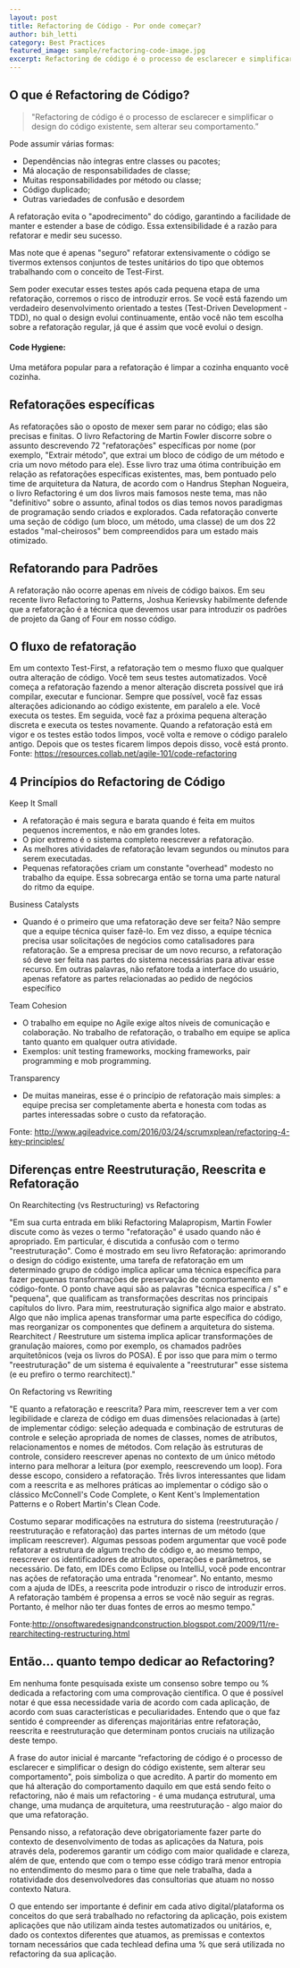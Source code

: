 ```yaml
---
layout: post
title: Refactoring de Código - Por onde começar?
author: bih_letti
category: Best Practices
featured_image: sample/refactoring-code-image.jpg
excerpt: Refactoring de código é o processo de esclarecer e simplificar o design do código existente, sem alterar seu comportamento.
---
```


## O que é Refactoring de Código?

> "Refactoring de código é o processo de esclarecer e simplificar o design do código existente, sem alterar seu comportamento.”

Pode assumir várias formas:

* Dependências não íntegras entre classes ou pacotes;
* Má alocação de responsabilidades de classe;
* Muitas responsabilidades por método ou classe;
* Código duplicado;
* Outras variedades de confusão e desordem

A refatoração evita o "apodrecimento" do código, garantindo a facilidade de manter e estender a base de código. Essa extensibilidade é a razão para refatorar e medir seu sucesso.

Mas note que é apenas "seguro" refatorar extensivamente o código se tivermos extensos conjuntos de testes unitários do tipo que obtemos trabalhando com o conceito de Test-First.

Sem poder executar esses testes após cada pequena etapa de uma refatoração, corremos o risco de introduzir erros. Se você está fazendo um verdadeiro desenvolvimento orientado a testes (Test-Driven Development - TDD), no qual o design evolui continuamente, então você não tem escolha sobre a refatoração regular, já que é assim que você evolui o design.

#### Code Hygiene:

Uma metáfora popular para a refatoração é limpar a cozinha enquanto você cozinha.

## Refatorações específicas

As refatorações são o oposto de mexer sem parar no código; elas são precisas e finitas. O livro Refactoring de Martin Fowler discorre sobre o assunto descrevendo 72 "refatorações" específicas por nome (por exemplo, "Extrair método", que extrai um bloco de código de um método e cria um novo método para ele). Esse livro traz uma ótima contribuição em relação as refatorações específicas existentes, mas, bem pontuado pelo time de arquitetura da Natura, de acordo com o Handrus Stephan Nogueira, o livro Refactoring é um dos livros mais famosos neste tema, mas não "definitivo" sobre o assunto, afinal todos os dias temos novos paradigmas de programação sendo criados e explorados.
Cada refatoração converte uma seção de código (um bloco, um método, uma classe) de um dos 22 estados "mal-cheirosos" bem compreendidos para um estado mais otimizado.

## Refatorando para Padrões

A refatoração não ocorre apenas em níveis de código baixos. Em seu recente livro Refactoring to Patterns, Joshua Kerievsky habilmente defende que a refatoração é a técnica que devemos usar para introduzir os padrões de projeto da Gang of Four em nosso código.

## O fluxo de refatoração

Em um contexto Test-First, a refatoração tem o mesmo fluxo que qualquer outra alteração de código. Você tem seus testes automatizados. Você começa a refatoração fazendo a menor alteração discreta possível que irá compilar, executar e funcionar. Sempre que possível, você faz essas alterações adicionando ao código existente, em paralelo a ele. Você executa os testes. Em seguida, você faz a próxima pequena alteração discreta e executa os testes novamente. Quando a refatoração está em vigor e os testes estão todos limpos, você volta e remove o código paralelo antigo. Depois que os testes ficarem limpos depois disso, você está pronto.
Fonte:  https://resources.collab.net/agile-101/code-refactoring

## 4 Princípios do Refactoring de Código

Keep It Small
* A refatoração é mais segura e barata quando é feita em muitos pequenos incrementos, e não em grandes lotes.
* O pior extremo é o sistema completo reescrever a refatoração.
* As melhores atividades de refatoração levam segundos ou minutos para serem executadas.
* Pequenas refatorações criam um constante "overhead" modesto no trabalho da equipe. Essa sobrecarga então se torna uma parte natural do ritmo da equipe. 

Business Catalysts

* Quando é o primeiro que uma refatoração deve ser feita? Não sempre que a equipe técnica quiser fazê-lo. Em vez disso, a equipe técnica precisa usar solicitações de negócios como catalisadores para refatoração. Se a empresa precisar de um novo recurso, a refatoração só deve ser feita nas partes do sistema necessárias para ativar esse recurso. Em outras palavras, não refatore toda a interface do usuário, apenas refatore as partes relacionadas ao pedido de negócios específico

Team Cohesion
* O trabalho em equipe no Agile exige altos níveis de comunicação e colaboração. No trabalho de refatoração, o trabalho em equipe se aplica tanto quanto em qualquer outra atividade.
* Exemplos: unit testing frameworks,  mocking frameworks, pair programming e mob programming.

Transparency

* De muitas maneiras, esse é o princípio de refatoração mais simples: a equipe precisa ser completamente aberta e honesta com todas as partes interessadas sobre o custo da refatoração.

Fonte: http://www.agileadvice.com/2016/03/24/scrumxplean/refactoring-4-key-principles/

## Diferenças entre Reestruturação, Reescrita e Refatoração

On Rearchitecting (vs Restructuring) vs Refactoring

"Em sua curta entrada em bliki Refactoring Malapropism, Martin Fowler discute como às vezes o termo "refatoração" é usado quando não é apropriado. Em particular, é discutida a confusão com o termo "reestruturação". Como é mostrado em seu livro Refatoração: aprimorando o design do código existente, uma tarefa de refatoração em um determinado grupo de código implica aplicar uma técnica específica para fazer pequenas transformações de preservação de comportamento em código-fonte. O ponto chave aqui são as palavras "técnica específica / s" e "pequena", que qualificam as transformações descritas nos principais capítulos do livro. Para mim, reestruturação significa algo maior e abstrato. Algo que não implica apenas transformar uma parte específica do código, mas reorganizar os componentes que definem a arquitetura do sistema. Rearchitect / Reestruture um sistema implica aplicar transformações de granulação maiores, como por exemplo, os chamados padrões arquitetônicos (veja os livros do POSA). É por isso que para mim o termo "reestruturação" de um sistema é equivalente a "reestruturar" esse sistema (e eu prefiro o termo rearchitect)."


On Refactoring vs Rewriting

"E quanto a refatoração e reescrita? Para mim, reescrever tem a ver com legibilidade e clareza de código em duas dimensões relacionadas à (arte) de implementar código: seleção adequada e combinação de estruturas de controle e seleção apropriada de nomes de classes, nomes de atributos, relacionamentos e nomes de métodos. Com relação às estruturas de controle, considero reescrever apenas no contexto de um único método interno para melhorar a leitura (por exemplo, reescrevendo um loop). Fora desse escopo, considero a refatoração. Três livros interessantes que lidam com a reescrita e as melhores práticas ao implementar o código são o clássico McConnell's Code Complete, o Kent Kent's Implementation Patterns e o Robert Martin's Clean Code.

Costumo separar modificações na estrutura do sistema (reestruturação / reestruturação e refatoração) das partes internas de um método (que implicam reescrever). Algumas pessoas podem argumentar que você pode refatorar a estrutura de algum trecho de código e, ao mesmo tempo, reescrever os identificadores de atributos, operações e parâmetros, se necessário. De fato, em IDEs como Eclipse ou IntelliJ, você pode encontrar nas ações de refatoração uma entrada "renomear". No entanto, mesmo com a ajuda de IDEs, a reescrita pode introduzir o risco de introduzir erros. A refatoração também é propensa a erros se você não seguir as regras. Portanto, é melhor não ter duas fontes de erros ao mesmo tempo."

Fonte:http://onsoftwaredesignandconstruction.blogspot.com/2009/11/re-rearchitecting-restructuring.html

## Então... quanto tempo dedicar ao Refactoring?

Em nenhuma fonte pesquisada existe um consenso sobre tempo ou % dedicada a refactoring com uma comprovação científica. O que é possível notar é que essa necessidade varia de acordo com cada aplicação, de acordo com suas características e peculiaridades. Entendo que o que faz sentido é compreender as diferenças majoritárias entre refatoração, reescrita e reestruturação que determinam pontos cruciais na utilização deste tempo.

A frase do autor inicial é marcante “refactoring de código é o processo de esclarecer e simplificar o design do código existente, sem alterar seu comportamento", pois simboliza o que acredito. A partir do momento em que há alteração do comportamento daquilo em que está sendo feito o refactoring, não é mais um refactoring - é uma mudança estrutural, uma change, uma mudança de arquitetura, uma reestruturação - algo maior do que uma refatoração.

Pensando nisso, a refatoração deve obrigatoriamente fazer parte do contexto de desenvolvimento de todas as aplicações da Natura, pois através dela, poderemos garantir um código com maior qualidade e clareza, além de que, entendo que com o tempo esse código trará menor entropia no entendimento do mesmo para o time que nele trabalha, dada a rotatividade dos desenvolvedores das consultorias que atuam no nosso contexto Natura.

O que entendo ser importante é definir em cada ativo digital/plataforma os conceitos do que será trabalhado no refactoring da aplicação, pois existem aplicações que não utilizam ainda testes automatizados ou unitários, e, dado os contextos diferentes que atuamos, as premissas e contextos tornam necessários que cada techlead defina uma % que será utilizada no refactoring da sua aplicação.
